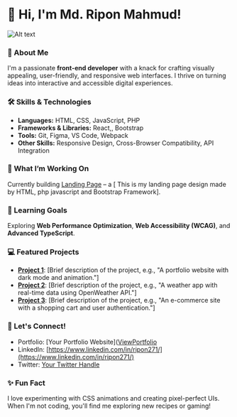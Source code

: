 # 👋 Hi, I'm Md. Ripon Mahmud!
![Alt text](https://scontent.fcgp6-1.fna.fbcdn.net/v/t39.30808-6/470229827_2092133641203376_7532179202074585675_n.jpg?_nc_cat=101&ccb=1-7&_nc_sid=6ee11a&_nc_ohc=Xd1cnQN79OoQ7kNvgHVaoBu&_nc_zt=23&_nc_ht=scontent.fcgp6-1.fna&_nc_gid=AC_3oB8kHHNp--7T-cRoFSv&oh=00_AYD9PNQ72_2ikFfi62AYYQkw4jrT3vqw-4aLp6OGieggdA&oe=67789C99)

### 🌟 About Me
I'm a passionate **front-end developer** with a knack for crafting visually appealing, user-friendly, and responsive web interfaces. I thrive on turning ideas into interactive and accessible digital experiences.

### 🛠️ Skills & Technologies
- **Languages:** HTML, CSS, JavaScript, PHP
- **Frameworks & Libraries:** React,, Bootstrap
- **Tools:** Git, Figma, VS Code, Webpack
- **Other Skills:** Responsive Design, Cross-Browser Compatibility, API Integration

### 🚀 What I’m Working On
Currently building [Landing Page](#) – a [ This is my landing page design made by HTML, php javascript and Bootstrap Framework].

### 🌱 Learning Goals
Exploring **Web Performance Optimization**, **Web Accessibility (WCAG)**, and **Advanced TypeScript**.

### 💻 Featured Projects
- [**Project 1**](#): [Brief description of the project, e.g., "A portfolio website with dark mode and animation."]  
- [**Project 2**](#): [Brief description of the project, e.g., "A weather app with real-time data using OpenWeather API."]  
- [**Project 3**](#): [Brief description of the project, e.g., "An e-commerce site with a shopping cart and user authentication."]

### 💬 Let's Connect!
- Portfolio: [Your Portfolio Website]([ViewPortfolio](http://localhost/Assignment/ViewPortfolio.php)
- LinkedIn: [https://www.linkedin.com/in/ripon271/](https://www.linkedin.com/in/ripon271/)
- Twitter: [Your Twitter Handle](#)

### ✨ Fun Fact
I love experimenting with CSS animations and creating pixel-perfect UIs. When I'm not coding, you'll find me exploring new recipes or gaming!
